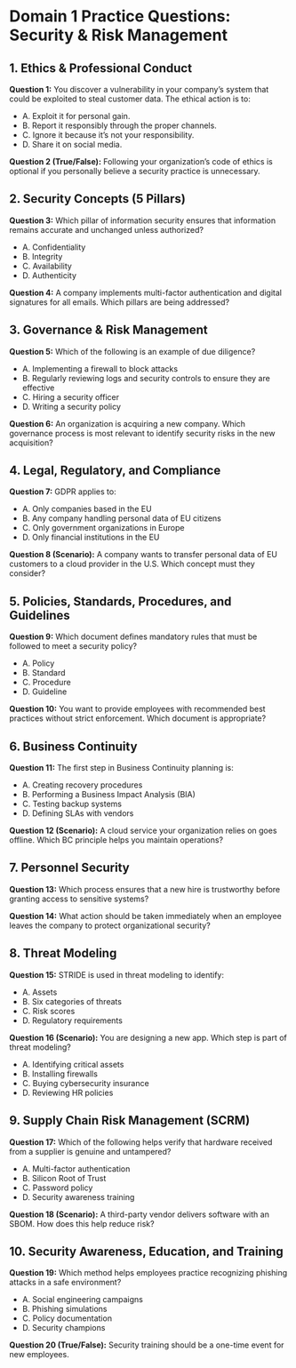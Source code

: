 # Domain 1 Practice Questions: Security & Risk Management

## 1. Ethics & Professional Conduct
**Question 1:** You discover a vulnerability in your company’s system that could be exploited to steal customer data. The ethical action is to:
- A. Exploit it for personal gain.
- B. Report it responsibly through the proper channels.
- C. Ignore it because it’s not your responsibility.
- D. Share it on social media.

**Question 2 (True/False):** Following your organization’s code of ethics is optional if you personally believe a security practice is unnecessary.

## 2. Security Concepts (5 Pillars)
**Question 3:** Which pillar of information security ensures that information remains accurate and unchanged unless authorized?
- A. Confidentiality
- B. Integrity
- C. Availability
- D. Authenticity

**Question 4:** A company implements multi-factor authentication and digital signatures for all emails. Which pillars are being addressed?

## 3. Governance & Risk Management
**Question 5:** Which of the following is an example of due diligence?
- A. Implementing a firewall to block attacks
- B. Regularly reviewing logs and security controls to ensure they are effective
- C. Hiring a security officer
- D. Writing a security policy

**Question 6:** An organization is acquiring a new company. Which governance process is most relevant to identify security risks in the new acquisition?

## 4. Legal, Regulatory, and Compliance
**Question 7:** GDPR applies to:
- A. Only companies based in the EU
- B. Any company handling personal data of EU citizens
- C. Only government organizations in Europe
- D. Only financial institutions in the EU

**Question 8 (Scenario):** A company wants to transfer personal data of EU customers to a cloud provider in the U.S. Which concept must they consider?

## 5. Policies, Standards, Procedures, and Guidelines
**Question 9:** Which document defines mandatory rules that must be followed to meet a security policy?
- A. Policy
- B. Standard
- C. Procedure
- D. Guideline

**Question 10:** You want to provide employees with recommended best practices without strict enforcement. Which document is appropriate?

## 6. Business Continuity
**Question 11:** The first step in Business Continuity planning is:
- A. Creating recovery procedures
- B. Performing a Business Impact Analysis (BIA)
- C. Testing backup systems
- D. Defining SLAs with vendors

**Question 12 (Scenario):** A cloud service your organization relies on goes offline. Which BC principle helps you maintain operations?

## 7. Personnel Security
**Question 13:** Which process ensures that a new hire is trustworthy before granting access to sensitive systems?

**Question 14:** What action should be taken immediately when an employee leaves the company to protect organizational security?

## 8. Threat Modeling
**Question 15:** STRIDE is used in threat modeling to identify:
- A. Assets
- B. Six categories of threats
- C. Risk scores
- D. Regulatory requirements

**Question 16 (Scenario):** You are designing a new app. Which step is part of threat modeling?
- A. Identifying critical assets
- B. Installing firewalls
- C. Buying cybersecurity insurance
- D. Reviewing HR policies

## 9. Supply Chain Risk Management (SCRM)
**Question 17:** Which of the following helps verify that hardware received from a supplier is genuine and untampered?
- A. Multi-factor authentication
- B. Silicon Root of Trust
- C. Password policy
- D. Security awareness training

**Question 18 (Scenario):** A third-party vendor delivers software with an SBOM. How does this help reduce risk?

## 10. Security Awareness, Education, and Training
**Question 19:** Which method helps employees practice recognizing phishing attacks in a safe environment?
- A. Social engineering campaigns
- B. Phishing simulations
- C. Policy documentation
- D. Security champions

**Question 20 (True/False):** Security training should be a one-time event for new employees.

